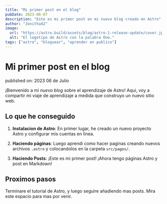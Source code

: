 ```yaml
---
title: "Mi primer post en el blog"
pubDate: 2023-06-07
description: "Este es mi primer post en mi nuevo blog creado en Astro"
author: "Jonitha42"
image:
  url: "https://astro.build/assets/blog/astro-1-release-update/cover.jpeg"
  alt: "El logotipo de Astro con la palabra One."
tags: ["astro", "bloguear", "aprender en publico"]
---
```


# Mi primer post en el blog

published on: 2023 06 de Julio

¡Bienvenido a mi _nuevo blog_ sobre el aprendizaje de Astro! Aqui, voy a compartir mi viaje de aprendizaje a medida que construyo un nuevo sitio web.

## Lo que he conseguido

1. **Instalacion de Astro**: En primer lugar, he creado un nuevo proyecto Astro y configurar mis cuentas en linea.

2. **Haciendo páginas**: Luego aprendi como hacer paginas creando nuevos archivos `.astro` y colocandolos en la carpeta `src/pages/`.

3. **Haciendo Posts**: ¡Este es mi primer post! ¡Ahora tengo páginas Astro y post en Markdown!

## Proximos pasos

Terminare el tutorial de Astro, y luego seguire añadiendo mas posts. Mira este espacio para mas por venir.
